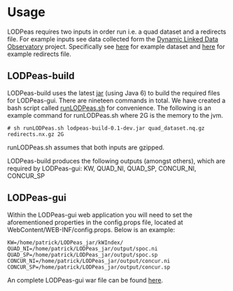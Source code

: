 # Usage #

LODPeas requires two inputs in order run i.e. a quad dataset and a redirects file.  For example inputs see data collected form the [Dynamic Linked Data Observatory](http://swse.deri.org/dyldo/) project.  Specifically see [here](http://swse.deri.org/dyldo/data/2012-05-06/data.nq.gz) for example dataset and [here](http://swse.deri.org/dyldo/data/2012-05-06/redirects.nx.gz) for example redirects file.


## LODPeas-build ##

LODPeas-build uses the latest [jar](http://code.google.com/p/lodpeas/downloads/list) (using Java 6) to build the required files for LODPeas-gui.  There are nineteen commands in total.  We have created a bash script called [runLODPeas.sh](http://code.google.com/p/lodpeas/downloads/list) for convenience.  The following is an example command for runLODPeas.sh where 2G is the memory to the jvm.
```
# sh runLODPeas.sh lodpeas-build-0.1-dev.jar quad_dataset.nq.gz redirects.nx.gz 2G
```
runLODPeas.sh assumes that both inputs are gzipped.

LODPeas-build produces the following outputs (amongst others), which are required by LODPeas-gui:
KW, QUAD\_NI, QUAD\_SP, CONCUR\_NI, CONCUR\_SP


## LODPeas-gui ##

Within the LODPeas-gui web application you will need to set the aforementioned properties in the config.props file, located at WebContent/WEB-INF/config.props.  Below is an example:

```
KW=/home/patrick/LODPeas_jar/kWIndex/
QUAD_NI=/home/patrick/LODPeas_jar/output/spoc.ni
QUAD_SP=/home/patrick/LODPeas_jar/output/spoc.sp
CONCUR_NI=/home/patrick/LODPeas_jar/output/concur.ni
CONCUR_SP=/home/patrick/LODPeas_jar/output/concur.sp
```

An complete LODPeas-gui war file can be found [here](http://code.google.com/p/lodpeas/downloads/list).
